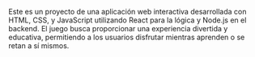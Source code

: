 Este es un proyecto de una aplicación web interactiva desarrollada con HTML, CSS, y JavaScript utilizando React para la lógica y Node.js en el backend. El juego busca proporcionar una experiencia divertida y educativa, permitiendo a los usuarios disfrutar mientras aprenden o se retan a sí mismos.
